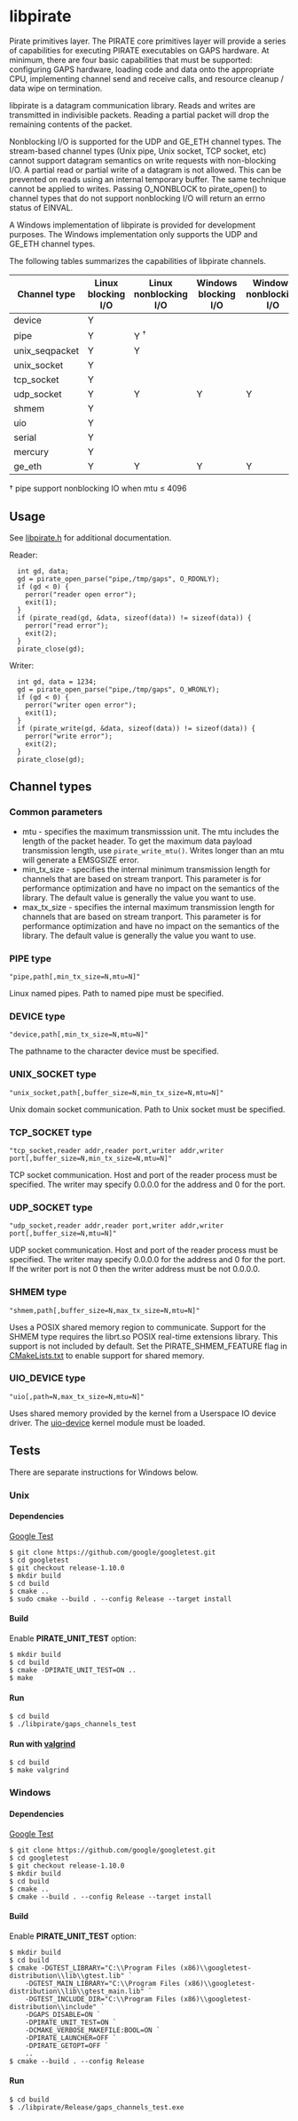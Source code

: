# libpirate

Pirate primitives layer. The PIRATE core primitives layer
will provide a series of capabilities for executing PIRATE executables
on GAPS hardware. At minimum, there are four basic capabilities that must
be supported: configuring GAPS hardware, loading code and data onto the
appropriate CPU, implementing channel send and receive calls, and resource
cleanup / data wipe on termination.

libpirate is a datagram communication library. Reads and writes are
transmitted in indivisible packets. Reading a partial packet will
drop the remaining contents of the packet.

Nonblocking I/O is supported for the UDP and GE_ETH channel types.
The stream-based channel types (Unix pipe, Unix socket, TCP socket,
etc) cannot support datagram semantics on write requests with
non-blocking I/O. A partial read or partial write of a datagram is
not allowed. This can be prevented on reads using an internal
temporary buffer. The same technique cannot be applied to writes.
Passing O_NONBLOCK to pirate_open() to channel types that do not
support nonblocking I/O will return an errno status of EINVAL.

A Windows implementation of libpirate is provided for development
purposes. The Windows implementation only supports the UDP and
GE_ETH channel types.

The following tables summarizes the capabilities of libpirate
channels.

| Channel type   | Linux blocking I/O  | Linux nonblocking I/O | Windows blocking I/O | Windows nonblocking I/O |
| ------------   | ------------------- | --------------------- | -------------------- | ----------------------- |
| device         | Y | | | |
| pipe           | Y | Y <sup>&#8224;</sup> | | |
| unix_seqpacket | Y | Y | | |
| unix_socket    | Y | | | |
| tcp_socket     | Y | | | |
| udp_socket     | Y | Y | Y | Y |
| shmem          | Y | | | |
| uio            | Y | | | |
| serial         | Y | | | |
| mercury        | Y | | | |
| ge_eth         | Y | Y | Y | Y |

&#8224; pipe support nonblocking IO when mtu &#8804; 4096

## Usage

See [libpirate.h](/libpirate/libpirate.h) for additional documentation.

Reader:

```
  int gd, data;
  gd = pirate_open_parse("pipe,/tmp/gaps", O_RDONLY);
  if (gd < 0) {
    perror("reader open error");
    exit(1);
  }
  if (pirate_read(gd, &data, sizeof(data)) != sizeof(data)) {
    perror("read error");
    exit(2);
  }
  pirate_close(gd);
```

Writer:

```
  int gd, data = 1234;
  gd = pirate_open_parse("pipe,/tmp/gaps", O_WRONLY);
  if (gd < 0) {
    perror("writer open error");
    exit(1);
  }
  if (pirate_write(gd, &data, sizeof(data)) != sizeof(data)) {
    perror("write error");
    exit(2);
  }
  pirate_close(gd);
```

## Channel types

### Common parameters

* mtu - specifies the maximum transmisssion unit. The mtu includes
the length of the packet header. To get the maximum data payload
transmission length, use `pirate_write_mtu()`. Writes longer than
an mtu will generate a EMSGSIZE error.
* min_tx_size - specifies the internal minimum transmission
length for channels that are based on stream tranport. This
parameter is for performance optimization and have no impact
on the semantics of the library. The default value is generally
the value you want to use.
* max_tx_size - specifies the internal maximum transmission
length for channels that are based on stream tranport. This
parameter is for performance optimization and have no impact
on the semantics of the library. The default value is generally
the value you want to use.

### PIPE type

```
"pipe,path[,min_tx_size=N,mtu=N]"
```

Linux named pipes. Path to named pipe must be specified.

### DEVICE type

```
"device,path[,min_tx_size=N,mtu=N]"
```

The pathname to the character device must be specified.

### UNIX_SOCKET type

```
"unix_socket,path[,buffer_size=N,min_tx_size=N,mtu=N]"
```

Unix domain socket communication. Path to Unix socket must be specified.

### TCP_SOCKET type

```
"tcp_socket,reader addr,reader port,writer addr,writer port[,buffer_size=N,min_tx_size=N,mtu=N]"
```

TCP socket communication. Host and port of the reader process must be specified.
The writer may specify 0.0.0.0 for the address and 0 for the port.

### UDP_SOCKET type

```
"udp_socket,reader addr,reader port,writer addr,writer port[,buffer_size=N,mtu=N]"
```

UDP socket communication. Host and port of the reader process must be specified.
The writer may specify 0.0.0.0 for the address and 0 for the port.
If the writer port is not 0 then the writer address must be not 0.0.0.0.

### SHMEM type

```
"shmem,path[,buffer_size=N,max_tx_size=N,mtu=N]"
```

Uses a POSIX shared memory region to communicate. Support
for the SHMEM type requires the librt.so POSIX real-time extensions
library. This support is not included by default. Set
the PIRATE_SHMEM_FEATURE flag in [CMakeLists.txt](/libpirate/CMakeLists.txt)
to enable support for shared memory.

### UIO_DEVICE type

```
"uio[,path=N,max_tx_size=N,mtu=N]"
```

Uses shared memory provided by the kernel from a Userspace IO
device driver. The [uio-device](/devices/uio-device/README.md) kernel module
must be loaded.

## Tests

There are separate instructions for Windows below.

### Unix

#### Dependencies

[Google Test](https://github.com/google/googletest)

```
$ git clone https://github.com/google/googletest.git
$ cd googletest
$ git checkout release-1.10.0
$ mkdir build
$ cd build
$ cmake ..
$ sudo cmake --build . --config Release --target install
```

#### Build

Enable **PIRATE_UNIT_TEST** option:
```
$ mkdir build
$ cd build
$ cmake -DPIRATE_UNIT_TEST=ON ..
$ make
```

#### Run

```
$ cd build
$ ./libpirate/gaps_channels_test
```

#### Run with [valgrind](https://valgrind.org/)

```
$ cd build
$ make valgrind
```

### Windows

#### Dependencies

[Google Test](https://github.com/google/googletest)

```
$ git clone https://github.com/google/googletest.git
$ cd googletest
$ git checkout release-1.10.0
$ mkdir build
$ cd build
$ cmake ..
$ cmake --build . --config Release --target install
```
#### Build

Enable **PIRATE_UNIT_TEST** option:

```
$ mkdir build
$ cd build
$ cmake -DGTEST_LIBRARY="C:\\Program Files (x86)\\googletest-distribution\\lib\\gtest.lib" `
    -DGTEST_MAIN_LIBRARY="C:\\Program Files (x86)\\googletest-distribution\\lib\\gtest_main.lib" `
    -DGTEST_INCLUDE_DIR="C:\\Program Files (x86)\\googletest-distribution\\include" `
    -DGAPS_DISABLE=ON `
    -DPIRATE_UNIT_TEST=ON `
    -DCMAKE_VERBOSE_MAKEFILE:BOOL=ON `
    -DPIRATE_LAUNCHER=OFF `
    -DPIRATE_GETOPT=OFF `
    ..
$ cmake --build . --config Release
```

#### Run

```
$ cd build
$ ./libpirate/Release/gaps_channels_test.exe
```

